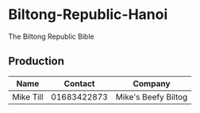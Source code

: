 # Biltong-Republic-Hanoi
The Biltong Republic Bible



## Production ##
Name | Contact | Company 
------------ | ------------- | -------------
Mike Till | 01683422873 | Mike's Beefy Biltog 


